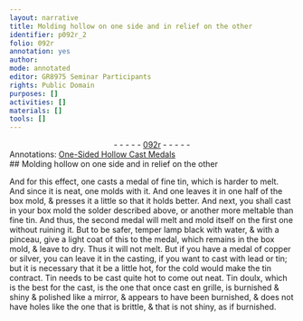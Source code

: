 ```yaml
---
layout: narrative
title: Molding hollow on one side and in relief on the other
identifier: p092r_2
folio: 092r
annotation: yes
author:
mode: annotated
editor: GR8975 Seminar Participants
rights: Public Domain
purposes: []
activities: []
materials: []
tools: []
---
```


 <div class="folio" align="center">- - - - - <a href="http://gallica.bnf.fr/ark:/12148/btv1b10500001g/f189.image" target="_blank">092r</a> - - - - - </div> <div class="annotation" align="left">Annotations:
<a href="https://drive.google.com/drive/folders/0BwJi-u8sfkVDfmlmV1RuaUJjald2bmlQN3V1N0NTdnM2VzVBdDAwTXVnVnQ3b2lmTGFNaEU" target="_blank">One-Sided Hollow Cast Medals</a>
 </div> 
## Molding hollow on one side and in relief on the other

 
 And for this effect, one casts a medal of fine tin, which is harder to melt. And since it is neat, one molds with it. And one leaves it in one half of the box mold, & presses it a little so that it holds better. And next, you shall cast in your box mold the solder described above, or another more meltable than fine tin. And thus, the second medal will melt and mold itself on the first one without ruining it. But to be safer, temper lamp black with water, & with a pinceau, give a light coat of this to the medal, which remains in the box mold, & leave to dry. Thus it will not melt. But if you have a medal of copper or silver, you can leave it in the casting, if you want to cast with lead or tin; but it is necessary that it be a little hot, for the cold would make the tin contract. Tin needs to be cast quite hot to come out neat. Tin doulx, which is the best for the cast, is the one that once cast en grille, is burnished & shiny & polished like a mirror, & appears to have been burnished, & does not have holes like the one that is brittle, & that is not shiny, as if burnished. 
 
